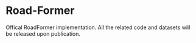 # Road-Former
Offical RoadFormer implementation. All the related code and datasets will be released upon publication.
